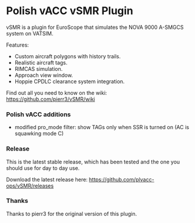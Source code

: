 # Polish vACC vSMR Plugin

vSMR is a plugin for EuroScope that simulates the NOVA 9000 A-SMGCS system on VATSIM.

Features:
* Custom aircraft polygons with history trails.
* Realistic aircraft tags.
* RIMCAS simulation.
* Approach view window.
* Hoppie CPDLC clearance system integration.

Find out all you need to know on the wiki: <https://github.com/pierr3/vSMR/wiki>

### Polish vACC additions
* modified pro_mode filter: show TAGs only when SSR is turned on (AC is squawking mode C)

### Release
This is the latest stable release, which has been tested and the one you should use for day to day use.

Download the latest release here: https://github.com/plvacc-ops/vSMR/releases

### Thanks
Thanks to pierr3 for the original version of this plugin.
